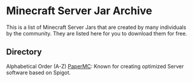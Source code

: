 # Minecraft Server Jar Archive
This is a list of Minecraft Server Jars that are created by many individuals by the community. They are listed here for you to download them for free.

## Directory

Alphabetical Order (A-Z)
[PaperMC](https://github.com/MegaTKC/mc-server-jars/blob/main/paperMC/README.md): Known for creating optimized Server software based on Spigot.
